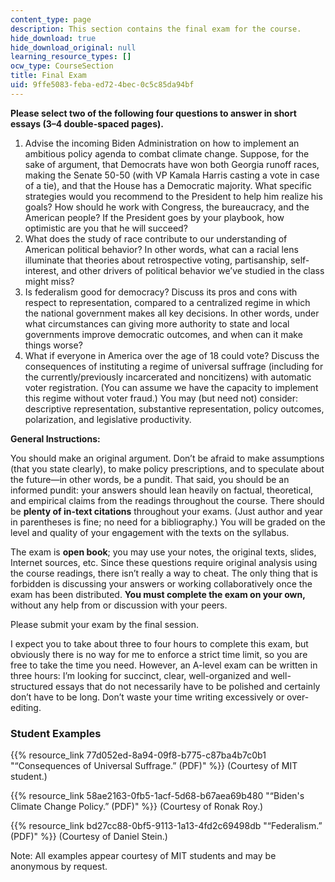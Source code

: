 ```yaml
---
content_type: page
description: This section contains the final exam for the course.
hide_download: true
hide_download_original: null
learning_resource_types: []
ocw_type: CourseSection
title: Final Exam
uid: 9ffe5083-feba-ed72-4bec-0c5c85da94bf
---
```


**Please select two of the following four questions to answer in short essays (3–4 double-spaced pages).**  

1.  Advise the incoming Biden Administration on how to implement an ambitious policy agenda to combat climate change. Suppose, for the sake of argument, that Democrats have won both Georgia runoff races, making the Senate 50-50 (with VP Kamala Harris casting a vote in case of a tie), and that the House has a Democratic majority. What specific strategies would you recommend to the President to help him realize his goals? How should he work with Congress, the bureaucracy, and the American people? If the President goes by your playbook, how optimistic are you that he will succeed?
2.  What does the study of race contribute to our understanding of American political behavior? In other words, what can a racial lens illuminate that theories about retrospective voting, partisanship, self-interest, and other drivers of political behavior we’ve studied in the class might miss?
3.  Is federalism good for democracy? Discuss its pros and cons with respect to representation, compared to a centralized regime in which the national government makes all key decisions. In other words, under what circumstances can giving more authority to state and local governments improve democratic outcomes, and when can it make things worse?
4.  What if everyone in America over the age of 18 could vote? Discuss the consequences of instituting a regime of universal suffrage (including for the currently/previously incarcerated and noncitizens) with automatic voter registration. (You can assume we have the capacity to implement this regime without voter fraud.) You may (but need not) consider: descriptive representation, substantive representation, policy outcomes, polarization, and legislative productivity.

**General Instructions:**

You should make an original argument. Don’t be afraid to make assumptions (that you state clearly), to make policy prescriptions, and to speculate about the future—in other words, be a pundit. That said, you should be an informed pundit: your answers should lean heavily on factual, theoretical, and empirical claims from the readings throughout the course. There should be **plenty of in-text citations** throughout your exams. (Just author and year in parentheses is fine; no need for a bibliography.) You will be graded on the level and quality of your engagement with the texts on the syllabus.

The exam is **open book**; you may use your notes, the original texts, slides, Internet sources, etc. Since these questions require original analysis using the course readings, there isn’t really a way to cheat. The only thing that is forbidden is discussing your answers or working collaboratively once the exam has been distributed. **You must complete the exam on your own,** without any help from or discussion with your peers.

Please submit your exam by the final session. 

I expect you to take about three to four hours to complete this exam, but obviously there is no way for me to enforce a strict time limit, so you are free to take the time you need. However, an A-level exam can be written in three hours: I’m looking for succinct, clear, well-organized and well-structured essays that do not necessarily have to be polished and certainly don’t have to be long. Don’t waste your time writing excessively or over-editing.

### Student Examples

{{% resource_link 77d052ed-8a94-09f8-b775-c87ba4b7c0b1 "“Consequences of Universal Suffrage.” (PDF)" %}} (Courtesy of MIT student.)

{{% resource_link 58ae2163-0fb5-1acf-5d68-b67aea69b480 "“Biden's Climate Change Policy.” (PDF)" %}} (Courtesy of Ronak Roy.)

{{% resource_link bd27cc88-0bf5-9113-1a13-4fd2c69498db "“Federalism.” (PDF)" %}} (Courtesy of Daniel Stein.)

Note: All examples appear courtesy of MIT students and may be anonymous by request.